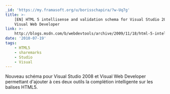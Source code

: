 ```yaml
---
_id: 'https://my.framasoft.org/u/borisschapira/?w-Uq7g'
title: >-
    [EN] HTML 5 intellisense and validation schema for Visual Studio 2008 and
    Visual Web Developer
link: >-
    http://blogs.msdn.com/b/webdevtools/archive/2009/11/18/html-5-intellisense-and-validation-schema-for-visual-studio-2008-and-visual-web-developer.aspx
date: '2010-07-19'
tags:
    - HTML5
    - sharemarks
    - Studio
    - Visual
---
```


<div class="markdown"><p>Nouveau schéma pour Visual Studio 2008 et Visual Web Developer permettant d'ajouter à ces deux outils la complétion intelligente sur les balises HTML5.
</p></div>
